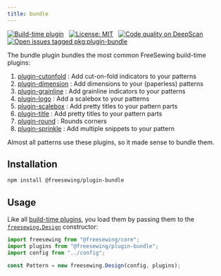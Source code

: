 ```yaml
---
title: bundle
---
```


[![Build-time plugin](https://img.shields.io/badge/Type-build--time-purple.svg)](/plugins) &nbsp; [![License: MIT](https://img.shields.io/npm/l/@freesewing/plugin-bundle.svg?label=License)](https://www.npmjs.com/package/@freesewing/plugin-bundle) &nbsp; [![Code quality on DeepScan](https://deepscan.io/api/teams/2114/projects/2993/branches/23256/badge/grade.svg)](https://deepscan.io/dashboard#view=project&tid=2114&pid=2993&bid=23256) &nbsp; [![Open issues tagged pkg:plugin-bundle](https://img.shields.io/github/issues/freesewing/freesewing/pkg:plugin-bundle.svg?label=Issues)](https://github.com/freesewing/freesewing/issues?q=is%3Aissue+is%3Aopen+label%3Apkg%3Aplugin-bundle)


The bundle plugin bundles the most common FreeSewing build-time plugins:

 1. [plugin-cutonfold](/reference/pluginscutonfold) : Add cut-on-fold indicators to your patterns
 2. [plugin-dimension](/reference/pluginsdimension) : Add dimensions to your (paperless) patterns
 3. [plugin-grainline](plugins/grainline) : Add grainline indicators to your patterns
 4. [plugin-logo](/reference/pluginslogo) : Add a scalebox to your patterns
 5. [plugin-scalebox](/reference/pluginsscalebox) : Add pretty titles to your pattern parts
 6. [plugin-title](/reference/pluginstitle) : Add pretty titles to your pattern parts
 7. [plugin-round](/reference/pluginsround) : Rounds corners
 8. [plugin-sprinkle](/reference/pluginssprinkle) : Add multiple snippets to your pattern

Almost all patterns use these plugins, so it made sense to bundle them.

## Installation

```bash
npm install @freesewing/plugin-bundle
```

## Usage

Like all [build-time plugins](/plugins#build-time-plugins), you load them by passing them to the [`freesewing.Design`](/api#design) constructor:

```js
import freesewing from "@freesewing/core";
import plugins from "@freesewing/plugin-bundle";
import config from "../config";

const Pattern = new freesewing.Design(config, plugins);
```

